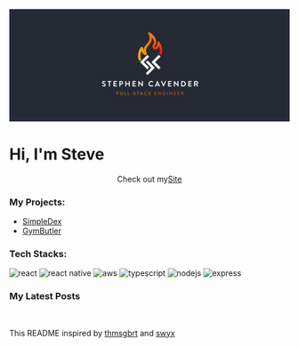 <img src="./banner.png" />
<p><h1>Hi, I'm Steve</h1></p>

<div style="display:flex;justify-content:center">
  Check out my <a href="https://cavender.foo/">Site</a>
</div>

<p><h3>My Projects:</h3></p>
<ul>
  <li><a href="https://simpledex.cavender.io/">SimpleDex</a></li>
  <li><a href="https://gymbutler.cavender.io/">GymButler</a></li>
</ul>

<p><h3>Tech Stacks:</h3></p>
<p>
  <img
    alt="react"
    src="https://img.shields.io/badge/react-20232a?logo=react"/>
  <img
    alt="react native"
    src="https://img.shields.io/badge/react_native-20232a?logo=react"/>
  <img
    alt="aws"
    src="https://img.shields.io/badge/aws-232f3d?logo=amazonaws"/>
  <img
    alt="typescript"
    src="https://img.shields.io/badge/typescript-3278c3?logo=typescript&logoColor=fff"/>
  <img
    alt="nodejs"
    src="https://img.shields.io/badge/nodejs-233055?logo=nodedotjs"/>
  <img
    alt="express"
    src="https://img.shields.io/badge/express-333?logo=express"/>
</p>

<p><h3>My Latest Posts</h3></p>
<ul>
</ul><br/>

<p>This README inspired by <a href="https://github.com/thmsgbrt">thmsgbrt</a> and <a href="https://github.com/sw-yx">swyx</a>
